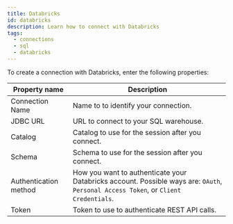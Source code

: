 ```yaml
---
title: Databricks
id: databricks
description: Learn how to connect with Databricks
tags:
  - connections
  - sql
  - databricks
---
```


To create a connection with Databricks, enter the following properties:

| Property name         | Description                                                                                                                         |
| --------------------- | ----------------------------------------------------------------------------------------------------------------------------------- |
| Connection Name       | Name to to identify your connection.                                                                                                |
| JDBC URL              | URL to connect to your SQL warehouse.                                                                                               |
| Catalog               | Catalog to use for the session after you connect.                                                                                   |
| Schema                | Schema to use for the session after you connect.                                                                                    |
| Authentication method | How you want to authenticate your Databricks account. Possible ways are: `OAuth`, `Personal Access Token`, or `Client Credentials`. |
| Token                 | Token to use to authenticate REST API calls.                                                                                        |
